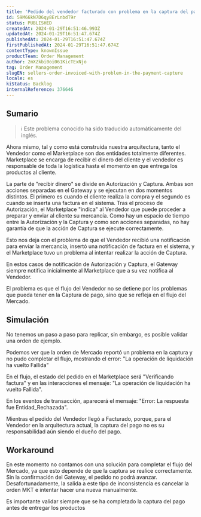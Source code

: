 ```yaml
---
title: 'Pedido del vendedor facturado con problema en la captura del pago'
id: 59M66kN7D6qy8ErLnbdT9r
status: PUBLISHED
createdAt: 2024-01-29T16:51:46.993Z
updatedAt: 2024-01-29T16:51:47.674Z
publishedAt: 2024-01-29T16:51:47.674Z
firstPublishedAt: 2024-01-29T16:51:47.674Z
contentType: knownIssue
productTeam: Order Management
author: 2mXZkbi0oi061KicTExNjo
tag: Order Management
slugEN: sellers-order-invoiced-with-problem-in-the-payment-capture
locale: es
kiStatus: Backlog
internalReference: 376646
---
```


## Sumario

>ℹ️ Este problema conocido ha sido traducido automáticamente del inglés.


Ahora mismo, tal y como está construida nuestra arquitectura, tanto el Vendedor como el Marketplace son dos entidades totalmente diferentes. Marketplace se encarga de recibir el dinero del cliente y el vendedor es responsable de toda la logística hasta el momento en que entrega los productos al cliente.

La parte de "recibir dinero" se divide en Autorización y Captura. Ambas son acciones separadas en el Gateway y se ejecutan en dos momentos distintos. El primero es cuando el cliente realiza la compra y el segundo es cuando se inserta una factura en el sistema. Tras el proceso de Autorización, el Marketplace "indica" al Vendedor que puede proceder a preparar y enviar al cliente su mercancía. Como hay un espacio de tiempo entre la Autorización y la Captura y como son acciones separadas, no hay garantía de que la acción de Captura se ejecute correctamente.

Esto nos deja con el problema de que el Vendedor recibió una notificación para enviar la mercancía, insertó una notificación de factura en el sistema, y el Marketplace tuvo un problema al intentar realizar la acción de Captura.

En estos casos de notificación de Autorización y Captura, el Gateway siempre notifica inicialmente al Marketplace que a su vez notifica al Vendedor.

El problema es que el flujo del Vendedor no se detiene por los problemas que pueda tener en la Captura de pago, sino que se refleja en el flujo del Mercado.


##

## Simulación


No tenemos un paso a paso para replicar, sin embargo, es posible validar una orden de ejemplo.

Podemos ver que la orden de Mercado reportó un problema en la captura y no pudo completar el flujo, mostrando el error: "La operación de liquidación ha vuelto Fallida"

En el flujo, el estado del pedido en el Marketplace será "Verificando factura" y en las interacciones el mensaje: "La operación de liquidación ha vuelto Fallida".

En los eventos de transacción, aparecerá el mensaje: "Error: La respuesta fue Entidad_Rechazada".

Mientras el pedido del Vendedor llegó a Facturado, porque, para el Vendedor en la arquitectura actual, la captura del pago no es su responsabilidad aún siendo el dueño del pago.




## Workaround


En este momento no contamos con una solución para completar el flujo del Mercado, ya que esto depende de que la captura se realice correctamente. Sin la confirmación del Gateway, el pedido no podrá avanzar. Desafortunadamente, la salida a este tipo de inconsistencia es cancelar la orden MKT e intentar hacer una nueva manualmente.

Es importante validar siempre que se ha completado la captura del pago antes de entregar los productos






